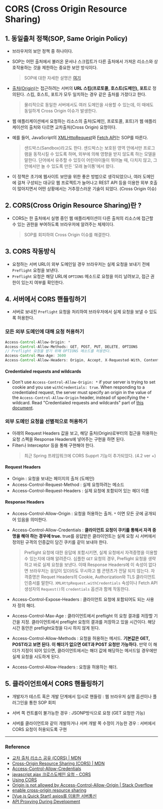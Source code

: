 # CORS (Cross Origin Resource Sharing)

## 1. 동일출처 정책(SOP, Same Origin Policy)

- 브라우저의 보안 정책 중 하나이다.
- SOP는 어떤 출처에서 불러온 문서나 스크립트가 다른 출처에서 가져온 리소스와 상호작용하는 것을 제한하는 중요한 보안 방식이다.
  > SOP에 대한 자세한 설명은 [여기](https://developer.mozilla.org/ko/docs/Web/Security/Same-origin_policy)
- [출처(Origin)](https://developer.mozilla.org/ko/docs/Glossary/Origin)는 접근하려는 서버의 <strong>URL 스킴(프로토콜, 호스트(도메인), 포트</strong>로 정의된다. 스킴, 호스트, 포트가 모두 일치하는 경우 같은 출처를 가졌다고 한다.
  > 물리적으로 동일한 서버에서도 여러 도메인을 사용할 수 있는데, 이 때에도 동일하게 Cross Origin 이슈가 발생한다.
- 웹 애플리케이션에서 요청하는 리소스의 출처(도메인, 프로토콜, 포트)가 웹 애플리케이션의 출처와 다르면 교차출처(Cross Origin) 요청이다.
- 예를 들어, JavaScript의 [XMLHttpRequest](https://developer.mozilla.org/ko/docs/Web/API/XMLHttpRequest)와 [Fetch API](https://developer.mozilla.org/ko/docs/Web/API/Fetch_API)는 SOP를 따른다.

  > 샌드박스(Sandbox)라고도 한다. 샌드박스는 보호된 영역 안에서만 프로그램을 동작시킬 수 있도록 하며, 외부에 의해 영향을 받지 않도록 하는 모델을 말한다. 단어에서 유추할 수 있듯이 어린아이들이 뛰어놀 때, 다치지 않고, 그 안에서만 놀 수 있도록 만든 '모래 놀이통'에서 왔다.

- 이 정책은 초기에 웹사이트 보안을 위한 좋은 방법으로 생각되었으나, 여러 도메인에 걸쳐 구성되는 대규모 웹 프로젝트가 늘어나고 REST API 등을 이용한 외부 호출이 많아지면서 어떤 상황에서는 거추장스러운 기술이 되었다. (Cross Origin 이슈)

## 2. CORS(Cross Origin Resource Sharing)란 ?

- CORS는 한 출처에서 실행 중인 웹 애플리케이션이 다른 출처의 리소스에 접근할 수 있는 권한을 부여하도록 브라우저에 알려주는 체제이다.
  > SOP를 회피하여 Cross Origin 이슈를 해결한다.

## 3. CORS 작동방식

- 요청하는 서버 URL이 외부 도메인일 경우 브라우저는 실제 요청을 보내기 전에 `Preflight` 요청을 보낸다.
- `Preflight` 요청은 해당 URL에 `OPTIONS` 메소드로 요청을 미리 날려보고, 접근 권한이 있는지 여부를 확인한다.

## 4. 서버에서 CORS 핸들링하기

- 서버로 보내진 `Preflight` 요청을 처리하여 브라우저에서 실제 요청을 보낼 수 있도록 허용한다.

### 모든 외부 도메인에 대해 요청 허용하기

```java
Access-Control-Allow-Origin: *
Access-Control-Allow-Methods: GET, POST, PUT, DELETE, OPTIONS
// Preflight 요청을 받기 위해 OPTIONS 메소드를 허용한다.
Access-Control-Max-Age: 3600
Access-Control-Allow-Headers: Origin, Accept, X-Requested-With, Content-type, Access-Control-Request-Method, Access-Control-Request-Headers, Authorization
```

#### Credentialed requests and wildcards

- Don't use `Access-Control-Allow-Origin: *` if your server is trying to set cookie and you use `withCredentials: true`. When responding to a credentialed request, the server must specify an origin in the value of the `Access-Control-Allow-Origin` header, instead of specifying the `*` wildcard. Read "Credentialed requests and wildcards" part of [this document](https://developer.mozilla.org/en-US/docs/Web/HTTP/CORS).

### 외부 도메인 요청을 선별적으로 허용하기

- 아래의 Request Headers 값을 보고, 해당 출처(Origin)로부터의 접근을 허용하는 요청 스펙을 Response Headers에 넣어주는 구현을 하면 된다.
- Filter나 Interceptor 등을 통해 구현해야 한다.
  > 최근 Spring 프레임워크에 CORS Supprt 기능이 추가되었다. (4.2 ver +)

#### Request Headers

- Origin : 요청을 보내는 페이지의 출처 (도메인)
- Access-Control-Request-Method : 실제 요청하려는 메소드
- Access-Control-Request-Headers : 실제 요청에 포함되어 있는 헤더 이름

#### Response Headers

- Access-Control-Allow-Origin : 요청을 허용하는 출처. `*` 이면 모든 곳에 공개되어 있음을 의미한다.

- Access-Control-Allow-Credentials : <b>클라이언트 요청이 쿠키를 통해서 자격 증명을 해야 하는 경우에 true.</b> true를 응답받은 클라이언트는 실제 요청 시 서버에서 정의된 규격의 인증값이 담긴 쿠키를 같이 보내야 한다.

  > Preflight 요청에 대한 응답에 포함시키면, 실제 요청에서 자격증명을 이용할 수 있는지에 대해 알려준다.
  > 심플한 `GET` 요청의 경우, Preflight 요청을 생략하고 바로 실제 요청을 보낸다. 이때 Response Headers에 이 속성이 없다면 브라우저는 응답이 있더라도 무시하고 웹 콘텐츠가 전달 되지 않는다.
  > 자격증명은 Requet Headers의 Cookie, Authorization와 TLS 클라이언트 인증서를 말한다.
  > `XMLHttpRequest.withCredentials` 속성이나 Fetch API 생성자의 `Request()`의 `credentials` 옵션과 함께 작동한다.

- Access-Control-Expose-Headers : 클라이언트 요청에 포함되어도 되는 사용자 정의 해더.

- Access-Control-Max-Age : 클라이언트에서 preflight 의 요청 결과를 저장할 기간을 지정. 클라이언트에서 preflight 요청의 결과를 저장하고 있을 시간이다. 해당 시간 동안은 preflight요청을 다시 하지 않게 된다.

- Access-Control-Allow-Methods : 요청을 허용하는 메서드. <b>기본값은 GET, POST라고 보면 된다. 이 해더가 없으면 GET과 POST 요청만 가능하다.</b> 만약 이 해더가 지정이 되어 있으면, 클라이언트에서는 해더 값에 해당하는 메서드일 경우에만 실제 요청을 시도하게 된다.

- Access-Control-Allow-Headers : 요청을 허용하는 해더.

## 5. 클라이언트에서 CORS 핸들링하기

- 개발자가 테스트 혹은 개발 단계에서 임시로 핸들링 : 웹 브라우저 실행 옵션이나 플러그인을 통한 SOP 회피

- 서버 쪽 컨트롤이 불가능한 경우 : JSONP방식으로 요청 (GET 요청만 가능)

- 서버를 클라이언트와 같이 개발하거나 서버 개발 쪽 수정이 가능한 경우 : 서버에서 CORS 요청이 허용되도록 구현

---

### Reference

- [교차 출처 리소스 공유 (CORS) | MDN](https://developer.mozilla.org/ko/docs/Web/HTTP/CORS)
- [Cross-Origin Resource Sharing (CORS) | MDN](https://developer.mozilla.org/en-US/docs/Web/HTTP/CORS)
- [Access-Control-Allow-Credentials](https://developer.mozilla.org/ko/docs/Web/HTTP/Headers/Access-Control-Allow-Credentials)
- [javascript ajax 크로스도메인 요청 - CORS](https://brunch.co.kr/@adrenalinee31/1)
- [Using CORS](https://www.html5rocks.com/en/tutorials/cors/)
- [Origin <origin> is not allowed by Access-Control-Allow-Origin | Stack Overflow](https://stackoverflow.com/questions/18642828/origin-origin-is-not-allowed-by-access-control-allow-origin)
- [enable cross-origin resource sharing](https://enable-cors.org/)
- [[Vue.js Quick Start] axios를 이용한 서버통신](https://mkki.github.io/vue.js/2018/05/09/start-vuejs-10.html)
- [API Proxying During Development](http://vuejs-templates.github.io/webpack/proxy.html)
